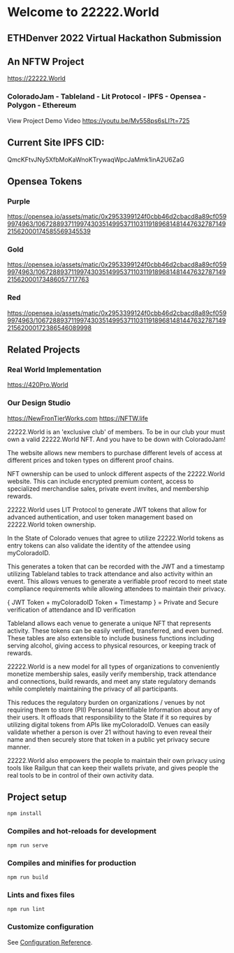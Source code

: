 # Welcome to 22222.World
## ETHDenver 2022 Virtual Hackathon Submission
## An NFTW Project

https://22222.World


### ColoradoJam - Tableland - Lit Protocol - IPFS - Opensea - Polygon - Ethereum

View Project Demo Video
https://youtu.be/Mv558ps6sLI?t=725

## Current Site IPFS CID: 
QmcKFtvJNy5XfbMoKaWnoKTrywaqWpcJaMmk1inA2U6ZaG

## Opensea Tokens

### Purple
https://opensea.io/assets/matic/0x2953399124f0cbb46d2cbacd8a89cf0599974963/106728893711997430351499537110311918968148144763278714921562000174585569345539

### Gold
https://opensea.io/assets/matic/0x2953399124f0cbb46d2cbacd8a89cf0599974963/106728893711997430351499537110311918968148144763278714921562000173486057717763

### Red
https://opensea.io/assets/matic/0x2953399124f0cbb46d2cbacd8a89cf0599974963/106728893711997430351499537110311918968148144763278714921562000172386546089998

## Related Projects
### Real World Implementation
https://420Pro.World

### Our Design Studio
https://NewFronTierWorks.com
https://NFTW.life



22222.World is an 'exclusive club' of members. To be in our club your must own a valid 22222.World NFT. And you have to be down with ColoradoJam!

The website allows new members to purchase different levels of access at different prices and token types on different proof chains.

NFT ownership can be used to unlock different aspects of the 22222.World website. This can include encrypted premium content, access to specialized merchandise sales, private event invites, and membership rewards.

22222.World uses LIT Protocol to generate JWT tokens that allow for advanced authentication, and user token management based on 22222.World token ownership.

In the State of Colorado venues that agree to utilize 22222.World tokens as entry tokens can also validate the identity of the attendee using myColoradoID.

This generates a token that can be recorded with the JWT and a timestamp utilizing Tableland tables to track attendance and also activity within an event. This allows venues to generate a verifiable proof record to meet state compliance requirements while allowing attendees to maintain their privacy.

{ JWT Token + myColoradoID Token + Timestamp } = Private and Secure verification of attendance and ID verification

Tableland allows each venue to generate a unique NFT that represents activity. These tokens can be easily verified, transferred, and even burned. These tables are also extensible to include business functions including serving alcohol, giving access to physical resources, or keeping track of rewards.

22222.World is a new model for all types of organizations to conveniently monetize membership sales, easily verify membership, track attendance and connections, build rewards, and meet any state regulatory demands while completely maintaining the privacy of all participants.

This reduces the regulatory burden on organizations / venues by not requiring them to store (PII) Personal Identifiable Information about any of their users. It offloads that responsibility to the State if it so requires by utilizing digital tokens from APIs like myColoradoID. Venues can easily validate whether a person is over 21 without having to even reveal their name and then securely store that token in a public yet privacy secure manner.

22222.World also empowers the people to maintain their own privacy using tools like Railgun that can keep their wallets private, and gives people the real tools to be in control of their own activity data.

## Project setup
```
npm install
```

### Compiles and hot-reloads for development
```
npm run serve
```

### Compiles and minifies for production
```
npm run build
```

### Lints and fixes files
```
npm run lint
```

### Customize configuration
See [Configuration Reference](https://cli.vuejs.org/config/).
